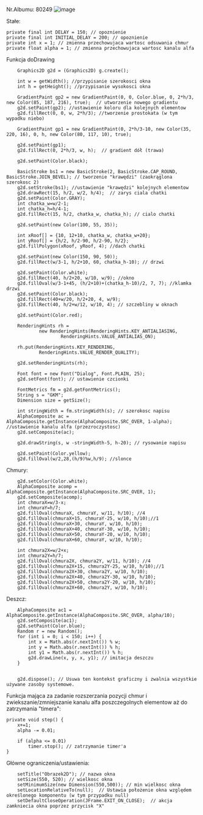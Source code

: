 Nr.Albumu: 80249
![image](https://user-images.githubusercontent.com/38810840/111038765-f642d500-842a-11eb-844e-d0cbeb5aa14b.png)

Stałe:

    private final int DELAY = 150; // opoznienie
    private final int INITIAL_DELAY = 200; // opoznienie
    private int x = 1; // zmienna przechowujaca wartosc odsuwania chmur
    private float alpha = 1; // zmienna przechowujaca wartosc kanalu alfa


Funkcja doDrawing

        Graphics2D g2d = (Graphics2D) g.create();

        int w = getWidth(); //przypisanie szerokosci okna
        int h = getHeight(); //przypisanie wysokosci okna

        GradientPaint gp2 = new GradientPaint(0, 0, Color.blue, 0, 2*h/3, new Color(85, 187, 216), true);  // utworzenie nowego gradientu 
        g2d.setPaint(gp2); //ustawienie koloru dla kolejnych elementow
        g2d.fillRect(0, 0, w, 2*h/3); //tworzenie prostokata (w tym wypadku niebo)

        GradientPaint gp1 = new GradientPaint(0, 2*h/3-10, new Color(35, 220, 16), 0, h, new Color(80, 117, 10), true);

        g2d.setPaint(gp1);
        g2d.fillRect(0, 2*h/3, w, h);  // gradient dół (trawa)

        g2d.setPaint(Color.black);

        BasicStroke bs1 = new BasicStroke(2, BasicStroke.CAP_ROUND, BasicStroke.JOIN_BEVEL); // tworzenie "krawędzi" (zaokrąglona szerokosc 2)
        g2d.setStroke(bs1); //ustawienie "krawędzi" kolejnych elementow
        g2d.drawRect(15, h/2, w/2, h/4);  // zarys ciala chatki
        g2d.setPaint(Color.GRAY);
        int chatka_w=w/2-1;
        int chatka_h=h/4-1;
        g2d.fillRect(15, h/2, chatka_w, chatka_h); // cialo chatki

        g2d.setPaint(new Color(100, 55, 35));

        int xRoof[] = {10, 12+10, chatka_w, chatka_w+20};
        int yRoof[] = {h/2, h/2-90, h/2-90, h/2};
        g2d.fillPolygon(xRoof, yRoof, 4); //dach chatki

        g2d.setPaint(new Color(150, 90, 50));
        g2d.fillRect(w/3-1, h/2+10, 60, chatka_h-10); // drzwi

        g2d.setPaint(Color.white);
        g2d.fillRect(40, h/2+20, w/10, w/9); //okno
        g2d.fillOval(w/3-1+45, (h/2+10)+(chatka_h-10)/2, 7, 7); //klamka drzwi
        g2d.setPaint(Color.black);
        g2d.fillRect(40+w/20, h/2+20, 4, w/9);
        g2d.fillRect(40, h/2+w/12, w/10, 4); // szczebliny w oknach

        g2d.setPaint(Color.red);

        RenderingHints rh =
                new RenderingHints(RenderingHints.KEY_ANTIALIASING,
                        RenderingHints.VALUE_ANTIALIAS_ON);

        rh.put(RenderingHints.KEY_RENDERING,
                RenderingHints.VALUE_RENDER_QUALITY);

        g2d.setRenderingHints(rh);

        Font font = new Font("Dialog", Font.PLAIN, 25);
        g2d.setFont(font); // ustawienie czcionki

        FontMetrics fm = g2d.getFontMetrics();
        String s = "GKM";
        Dimension size = getSize();
        
        int stringWidth = fm.stringWidth(s); // szerokosc napisu
        AlphaComposite ac = AlphaComposite.getInstance(AlphaComposite.SRC_OVER, 1-alpha); //ustawienie kanalu alfa (przezroczystosc)
        g2d.setComposite(ac);

        g2d.drawString(s, w -stringWidth-5, h-20); // rysowanie napisu

        g2d.setPaint(Color.yellow);
        g2d.fillOval(w/2,28,(h/9)%w,h/9); //slonce

Chmury:

        g2d.setColor(Color.white);
        AlphaComposite acomp = AlphaComposite.getInstance(AlphaComposite.SRC_OVER, 1);
        g2d.setComposite(acomp);
        int chmuraX=w/3-x;
        int chmuraY=h/7;
        g2d.fillOval(chmuraX, chmuraY, w/11, h/10); //4
        g2d.fillOval(chmuraX+15, chmuraY-25, w/10, h/10);//1
        g2d.fillOval(chmuraX+30, chmuraY, w/10, h/10);
        g2d.fillOval(chmuraX+40, chmuraY-30, w/10, h/10);
        g2d.fillOval(chmuraX+50, chmuraY-20, w/10, h/10);
        g2d.fillOval(chmuraX+60, chmuraY, w/10, h/10);

        int chmura2X=w/2+x;
        int chmura2Y=h/7;
        g2d.fillOval(chmura2X, chmura2Y, w/11, h/10); //4
        g2d.fillOval(chmura2X+15, chmura2Y-25, w/10, h/10);//1
        g2d.fillOval(chmura2X+30, chmura2Y, w/10, h/10);
        g2d.fillOval(chmura2X+40, chmura2Y-30, w/10, h/10);
        g2d.fillOval(chmura2X+50, chmura2Y-20, w/10, h/10);
        g2d.fillOval(chmura2X+60, chmura2Y, w/10, h/10);
        
Deszcz: 

        AlphaComposite ac1 = AlphaComposite.getInstance(AlphaComposite.SRC_OVER, alpha/10);
        g2d.setComposite(ac1);
        g2d.setPaint(Color.blue);
        Random r = new Random();
        for (int i = 0; i < 150; i++) {
            int x = Math.abs(r.nextInt()) % w;
            int y = Math.abs(r.nextInt()) % h;
            int y1 = Math.abs(r.nextInt()) % h;
            g2d.drawLine(x, y, x, y1); // imitacja deszczu
        }
        
        
        g2d.dispose(); // Usuwa ten kontekst graficzny i zwalnia wszystkie używane zasoby systemowe.

Funkcja mająca za zadanie rozszerzania pozycji chmur i zwiekszanie/zmniejszanie kanalu alfa poszczegolnych elementow aż do zatrzymania "timera":

    private void step() {
        x+=1;
        alpha -= 0.01;

        if (alpha <= 0.01)
            timer.stop(); // zatrzymanie timer'a 
    }

Główne ograniczenia/ustawienia:

        setTitle("Obrazek2D"); // nazwa okna
        setSize(550, 520); // wielkosc okna
        setMinimumSize(new Dimension(550,500)); // min wielkosc okna
        setLocationRelativeTo(null);  // Ustawia położenie okna względem określonego komponentu (w tym przypadku null)
        setDefaultCloseOperation(JFrame.EXIT_ON_CLOSE);  // akcja zamkniecia okna poprzez przycisk "X"
    
